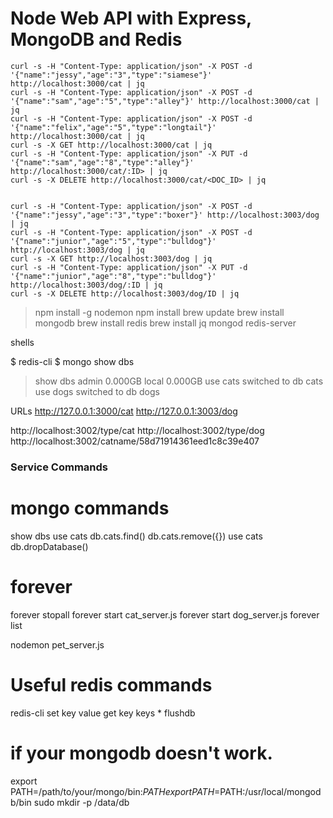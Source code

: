 # Node Web API with Express, MongoDB and Redis


    curl -s -H "Content-Type: application/json" -X POST -d '{"name":"jessy","age":"3","type":"siamese"}' http://localhost:3000/cat | jq
    curl -s -H "Content-Type: application/json" -X POST -d '{"name":"sam","age":"5","type":"alley"}' http://localhost:3000/cat | jq
    curl -s -H "Content-Type: application/json" -X POST -d '{"name":"felix","age":"5","type":"longtail"}' http://localhost:3000/cat | jq
    curl -s -X GET http://localhost:3000/cat | jq
    curl -s -H "Content-Type: application/json" -X PUT -d '{"name":"sam","age":"8","type":"alley"}' http://localhost:3000/cat/:ID> | jq
    curl -s -X DELETE http://localhost:3000/cat/<DOC_ID> | jq


    curl -s -H "Content-Type: application/json" -X POST -d '{"name":"jessy","age":"3","type":"boxer"}' http://localhost:3003/dog | jq
    curl -s -H "Content-Type: application/json" -X POST -d '{"name":"junior","age":"5","type":"bulldog"}' http://localhost:3003/dog | jq
    curl -s -X GET http://localhost:3003/dog | jq
    curl -s -H "Content-Type: application/json" -X PUT -d '{"name":"junior","age":"8","type":"bulldog"}' http://localhost:3003/dog/:ID | jq
    curl -s -X DELETE http://localhost:3003/dog/ID | jq




> npm install -g nodemon
> npm install
> brew update 
> brew install mongodb
> brew install redis
> brew install jq
> mongod 
> redis-server

shells

$ redis-cli
$ mongo
show dbs

> show dbs
admin  0.000GB
local  0.000GB
> use cats
switched to db cats
> use dogs
switched to db dogs

URLs
http://127.0.0.1:3000/cat
http://127.0.0.1:3003/dog 

http://localhost:3002/type/cat
http://localhost:3002/type/dog
http://localhost:3002/catname/58d71914361eed1c8c39e407

### Service Commands

# mongo commands
show dbs
use cats
db.cats.find()
db.cats.remove({})
use cats
db.dropDatabase()

# forever 
forever stopall
forever start cat_server.js
forever start dog_server.js
forever list

nodemon pet_server.js


# Useful redis commands
redis-cli
set key value
get key
keys *
flushdb


# if your mongodb doesn't work.
export PATH=/path/to/your/mongo/bin:$PATH
export PATH=$PATH:/usr/local/mongodb/bin
sudo mkdir -p /data/db
